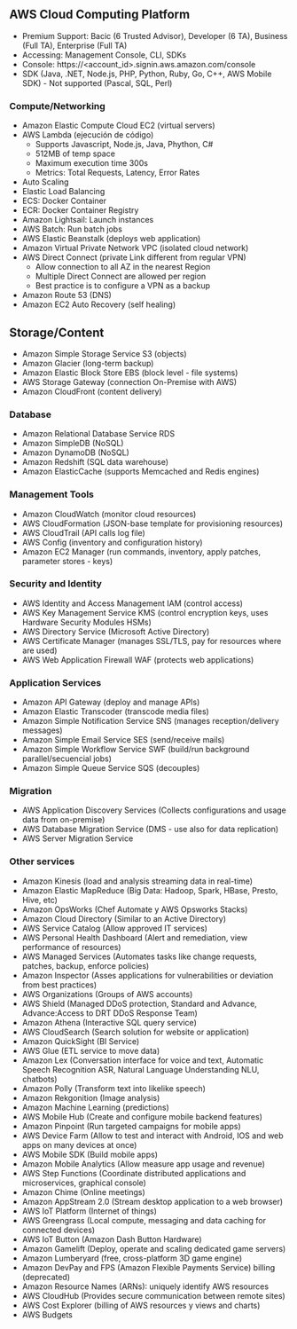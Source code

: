 ## AWS Cloud Computing Platform

* Premium Support: Bacic (6 Trusted Advisor), Developer (6 TA), Business (Full TA), Enterprise (Full TA)
* Accessing: Management Console, CLI, SDKs
* Console: https://<account_id>.signin.aws.amazon.com/console
* SDK (Java, .NET, Node.js, PHP, Python, Ruby, Go, C++, AWS Mobile SDK) - Not supported (Pascal, SQL, Perl)

### Compute/Networking

* Amazon Elastic Compute Cloud EC2 (virtual servers)
* AWS Lambda (ejecución de código)
  * Supports Javascript, Node.js, Java, Phython, C#
  * 512MB of temp space
  * Maximum execution time 300s
  * Metrics: Total Requests, Latency, Error Rates
* Auto Scaling
* Elastic Load Balancing
* ECS: Docker Container
* ECR: Docker Container Registry
* Amazon Lightsail: Launch instances
* AWS Batch: Run batch jobs
* AWS Elastic Beanstalk (deploys web application)
* Amazon Virtual Private Network VPC (isolated cloud network)
* AWS Direct Connect (private Link different from regular VPN)
  * Allow connection to all AZ in the nearest Region
  * Multiple Direct Connect are allowed per region
  * Best practice is to configure a VPN as a backup
* Amazon Route 53 (DNS)
* Amazon EC2 Auto Recovery (self healing)

## Storage/Content

* Amazon Simple Storage Service S3 (objects)
* Amazon Glacier (long-term backup)
* Amazon Elastic Block Store EBS (block level - file systems)
* AWS Storage Gateway (connection On-Premise with AWS)
* Amazon CloudFront (content delivery)

### Database

* Amazon Relational Database Service RDS
* Amazon SimpleDB (NoSQL)
* Amazon DynamoDB (NoSQL)
* Amazon Redshift (SQL data warehouse)
* Amazon ElasticCache (supports Memcached and Redis engines)

### Management Tools

* Amazon CloudWatch (monitor cloud resources)
* AWS CloudFormation (JSON-base template for provisioning resources)
* AWS CloudTrail (API calls log file)
* AWS Config (inventory and configuration history)
* Amazon EC2 Manager (run commands, inventory, apply patches, parameter stores - keys)

### Security and Identity

* AWS Identity and Access Management IAM (control access)
* AWS Key Management Service KMS (control encryption keys, uses Hardware Security Modules HSMs)
* AWS Directory Service (Microsoft Active Directory)
* AWS Certificate Manager (manages SSL/TLS, pay for resources where are used)
* AWS Web Application Firewall WAF (protects web applications)

### Application Services

* Amazon API Gateway (deploy and manage APIs)
* Amazon Elastic Transcoder (transcode media files)
* Amazon Simple Notification Service SNS (manages reception/delivery messages)
* Amazon Simple Email Service SES (send/receive mails)
* Amazon Simple Workflow Service SWF (build/run background parallel/secuencial jobs)
* Amazon Simple Queue Service SQS (decouples)

### Migration

* AWS Application Discovery Services (Collects configurations and usage data from on-premise)
* AWS Database Migration Service (DMS - use also for data replication)
* AWS Server Migration Service

### Other services

* Amazon Kinesis (load and analysis streaming data in real-time)
* Amazon Elastic MapReduce (Big Data: Hadoop, Spark, HBase, Presto, Hive, etc)
* Amazon OpsWorks (Chef Automate y AWS Opsworks Stacks)
* Amazon Cloud Directory (Similar to an Active Directory)
* AWS Service Catalog (Allow approved IT services)
* AWS Personal Health Dashboard (Alert and remediation, view performance of resources)
* AWS Managed Services (Automates tasks like change requests, patches, backup, enforce policies)
* Amazon Inspector (Asses applications for vulnerabilities or deviation from best practices)
* AWS Organizations (Groups of AWS accounts)
* AWS Shield (Managed DDoS protection, Standard and Advance, Advance:Access to DRT DDoS Response Team)
* Amazon Athena (Interactive SQL query service)
* AWS CloudSearch (Search solution for website or application)
* Amazon QuickSight (BI Service)
* AWS Glue (ETL service to move data)
* Amazon Lex (Conversation interface for voice and text,       Automatic Speech Recognition ASR, Natural Language Understanding NLU, chatbots)
* Amazon Polly (Transform text into likelike speech)
* Amazon Rekgonition (Image analysis)
* Amazon Machine Learning (predictions)
* AWS Mobile Hub (Create and configure mobile backend features)
* Amazon Pinpoint (Run targeted campaigns for mobile apps)
* AWS Device Farm (Allow to test and interact with Android, IOS and web apps on many devices at once)
* AWS Mobile SDK (Build mobile apps)
* Amazon Mobile Analytics (Allow measure app usage and revenue)
* AWS Step Functions (Coordinate distributed applications and microservices, graphical console)
* Amazon Chime (Online meetings)
* Amazon AppStream 2.0 (Stream desktop application to a web browser)
* AWS IoT Platform (Internet of things)
* AWS Greengrass (Local compute, messaging and data caching for connected devices)
* AWS IoT Button (Amazon Dash Button Hardware)
* Amazon Gamelift (Deploy, operate and scaling dedicated game servers)
* Amazon Lumberyard (free, cross-platform 3D game engine)
* Amazon DevPay and FPS (Amazon Flexible Payments Service) billing (deprecated)
* Amazon Resource Names (ARNs): uniquely identify AWS resources
* AWS CloudHub (Provides secure communication between remote sites)
* AWS Cost Explorer (billing of AWS resources y views and charts)
* AWS Budgets
